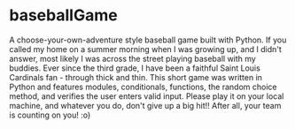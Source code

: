# baseballGame
A choose-your-own-adventure style baseball game built with Python.
If you called my home on a summer morning when I was growing up, and I didn't answer, most likely I was across the street playing baseball with my buddies. Ever since the third grade, I have been a faithful Saint Louis Cardinals fan - through thick and thin.
This short game was written in Python and features modules, conditionals, functions, the random choice method, and verifies the user enters valid input. 
Please play it on your local machine, and whatever you do, don't give up a big hit!! After all, your team is counting on you! :o)
